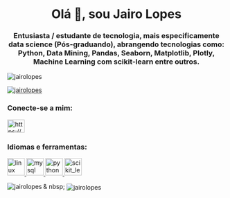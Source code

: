 
<h1 align = "center"> Olá 👋, sou Jairo Lopes </h1>
<h3 align = "center"> Entusiasta / estudante de tecnologia, mais especificamente data science (Pós-graduando), abrangendo tecnologias como: Python, Data Mining, Pandas, Seaborn, Matplotlib, Plotly, Machine Learning com scikit-learn entre outros. </h3>

<p align = "left"> <img src = "https://komarev.com/ghpvc/?username= jairolopes & label = Perfil% 20views & color = 0e75b6 & style = flat "alt =" jairolopes "/> </p>

<p align =" left "> <a href =" https://github.com/ryo-ma/github-profile- trophy "> <img src =" https://github-profile-trophy.vercel.app/?username=jairolopes "alt =" jairolopes "/> </a> </p>

<h3 align ="left "> Conecte-se a mim: </h3>
<p align =" left ">
<a href="https://linkedin.com/in/https://www.linkedin.com/in/jairo-lopes-6351b5197/" target="blank"> <img align = "center" src = " https://cdn.jsdelivr.net/npm/simple-icons@3.0.1/icons/linkedin.svg "alt =" https://www.linkedin.com/in/jairo-lopes-6351b5197/ "height = "30" width = "40" /> </a>
</p>

<h3 align = "left"> Idiomas e ferramentas: </h3>
<p align = "left"> <a href="https://www.linux.org/" target="_blank"> <img src = "https://devicons.github.io/devicon/devicon.git /icons/linux/linux-original.svg "alt =" linux "width =" 40 "height =" 40 "/> </a> <a href =" https://www.mysql.com/ "target = "_blank"> <img src = "https://devicons.github.io/devicon/devicon.git/icons/mysql/mysql-original-wordmark.svg" alt = "mysql" width = "40" height = " 40 "/> </a> <a href="https://www.python.org" target="_blank"> <img src =" https://devicons.github.io/devicon/devicon.git/ icons / python / python-original.svg "alt ="python "width =" 40 "height =" 40 "/> </a> <a href="https://scikit-learn.org/" target="_blank"> <img src =" https: // upload .wikimedia.org / wikipedia / commons / 0/05 / Scikit_learn_logo_small.svg "alt =" scikit_learn "width =" 40 "height =" 40 "/> </a> </p>

<p> <img align = "left" src = "https://github-readme-stats.vercel.app/api/top-langs?username=jairolopes&show_icons=true&locale=en&layout=compact" alt = "jairolopes" /> </p>

<p> & nbsp; <img align = "center" src = "https://github-readme-stats.vercel.app/api?username=jairolopes&show_icons=true&locale=en" alt = "jairolopes" /> </p>

